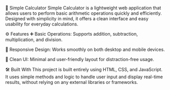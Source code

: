 
🧮 Simple Calculator
Simple Calculator is a lightweight web application that allows users to perform basic arithmetic operations quickly and efficiently. Designed with simplicity in mind, it offers a clean interface and easy usability for everyday calculations.

⚙️ Features
➕ Basic Operations: Supports addition, subtraction, multiplication, and division.

📱 Responsive Design: Works smoothly on both desktop and mobile devices.

🧼 Clean UI: Minimal and user-friendly layout for distraction-free usage.

🛠️ Built With
This project is built entirely using HTML, CSS, and JavaScript. It uses simple methods and logic to handle user input and display real-time results, without relying on any external libraries or frameworks.



